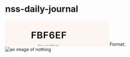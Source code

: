 # nss-daily-journal

![Just Testing An Image Out](/images/readme-img1.png)
Format: ![an image of nothing](url)